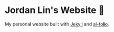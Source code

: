 # Jordan Lin's Website :egg:

My personal website built with [Jekyll](https://jekyllrb.com/) and [al-folio](https://github.com/alshedivat/al-folio).